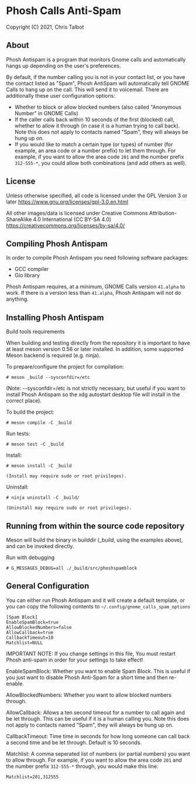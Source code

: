 # Phosh Calls Anti-Spam

Copyright (C) 2021, Chris Talbot

## About
Phosh Antispam is a program that monitors Gnome calls and automatically hangs up
depending on the user's preferences.

By default, if the number calling you is not in your contact list, or you have the contact listed as "Spam", Phosh AntiSpam will automatically tell GNOME Calls to hang up on the call. This will send it to voicemail. There are additionally these user configuration options:

- Whether to block or allow blocked numbers (also called "Anonymous Number" in GNOME Calls)
- If the caller calls back within 10 seconds of the first (blocked) call, whether to allow it through (in case it is a human trying to call back). Note this does not apply to contacts named "Spam", they will always be hung up on.
- If you would like to match a certain type (or types) of number (for example, an area code or a number prefix) to let them through. For example, if you want to allow the area code `201` and the number prefix `312-555-*`, you could allow both combinations (and add others as well).

## License
Unless otherwise specified, all code is licensed under the GPL Version 3 or later
 https://www.gnu.org/licenses/gpl-3.0.en.html

All other images/data is licensed under  Creative Commons
Attribution-ShareAlike 4.0 International (CC BY-SA 4.0)
https://creativecommons.org/licenses/by-sa/4.0/

## Compiling Phosh Antispam
In order to compile Phosh Antispam you need following software packages:

- GCC compiler
- Gio library

Phosh Antispam requires, at a minimum, GNOME Calls version `41.alpha` to work.
If there is a version less than `41.alpha`, Phosh Antispam will not do anything.

## Installing Phosh Antispam
Build tools requirements

When building and testing directly from the repository it is important to
have at least meson version 0.56 or later installed. In addition, some
supported Meson backend is required (e.g. ninja).

To prepare/configure the project for compilation:

    # meson _build --sysconfdir=/etc

(Note: --sysconfdir=/etc is not strictly necessary, but useful if you want
to install Phosh Antispam so the xdg autostart desktop file will install in
the correct place).

To build the project:

    # meson compile -C _build

Run tests:

    # meson test -C _build

Install:

    # meson install -C _build

    (Install may require sudo or root privileges).

Uninstall:

    # ninja uninstall -C _build/

    (Uninstall may require sudo or root privileges).

## Running from within the source code repository
Meson will build the binary in builddir (_build, using the examples above), and
can be invoked directly.

  Run with debugging

    # G_MESSAGES_DEBUG=all ./_build/src/phoshspamblock

## General Configuration
You can either run Phosh Antispam and it will create a default template, or you
can copy the following contents to `~/.config/gnome_calls_spam_options`

```
[Spam Block]
EnableSpamBlock=true
AllowBlockedNumbers=false
AllowCallback=true
CallbackTimeout=10
Matchlist=NULL
```

IMPORTANT NOTE: If you change settings in this file, You must restart Phosh anti-spam in order for your settings to take effect!

EnableSpamBlock: Whether you want to enable Spam Block. This is useful if you just want to disable Phosh Anti-Spam for a short time and then re-enable.

AllowBlockedNumbers: Whether you want to allow blocked numbers through.

AllowCallback: Allows a ten second timeout for a number to call again and be let through. This can be useful if it is a human calling you.  Note this does not apply to contacts named "Spam", they will always be hung up on.

CallbackTimeout: Time time in seconds for how long someone can call back a second time and be let through. Default is 10 seconds.

Matchlist: A comma seperated list of numbers (or partial numbers) you want to allow through. For example, if you want to allow the area code `201` and the number prefix `312-555-*` through, you would make this line:
```
Matchlist=201,312555
```


